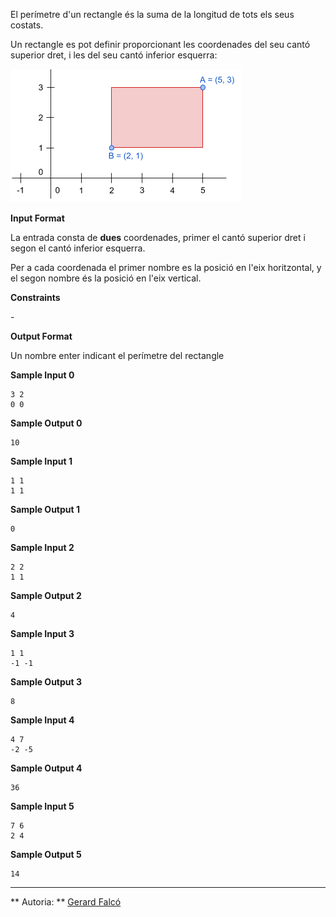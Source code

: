 El perímetre d'un rectangle és la suma de la longitud de tots els seus
costats.

Un rectangle es pot definir proporcionant les coordenades del seu cantó
superior dret, i les del seu cantó inferior esquerra:

![image](1555870845-59da793e47-rect.png)

**Input Format**

La entrada consta de **dues** coordenades, primer el cantó superior dret
i segon el cantó inferior esquerra.

Per a cada coordenada el primer nombre  es la posició en l'eix
horitzontal, y el segon nombre  és la posició en l'eix vertical.

**Constraints**

\-

**Output Format**

Un nombre enter indicant el perímetre del rectangle

**Sample Input 0**

    3 2
    0 0

**Sample Output 0**

``` 
10
```

**Sample Input 1**

    1 1
    1 1

**Sample Output 1**

``` 
0
```

**Sample Input 2**

    2 2
    1 1

**Sample Output 2**

``` 
4
```

**Sample Input 3**

    1 1
    -1 -1

**Sample Output 3**

``` 
8
```

**Sample Input 4**

    4 7
    -2 -5

**Sample Output 4**

``` 
36
```

**Sample Input 5**

    7 6
    2 4

**Sample Output 5**

``` 
14
```

----------

** Autoria: **
[Gerard Falcó](https://github.com/gerardfp)
